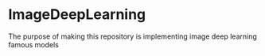 # ImageDeepLearning
The purpose of making this repository is implementing image deep learning famous models  
